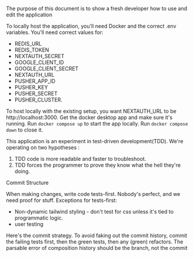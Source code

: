 The purpose of this document is to show a fresh developer how to use and edit the application

To locally host the application, you'll need Docker and the correct .env variables. 
You'll need correct values for:
- REDIS_URL
- REDIS_TOKEN
- NEXTAUTH_SECRET
- GOOGLE_CLIENT_ID
- GOOGLE_CLIENT_SECRET
- NEXTAUTH_URL
- PUSHER_APP_ID
- PUSHER_KEY
- PUSHER_SECRET
- PUSHER_CLUSTER.

To host locally with the existing setup, you want NEXTAUTH_URL to be http://localhost:3000. 
Get the docker desktop app and make sure it's running. Run `docker compose up` to start the app locally. 
Run `docker compose down` to close it.

This application is an experiment in test-driven development(TDD). 
We're operating on two hypotheses :
 1. TDD code is more readable and  faster to troubleshoot.
 2. TDD forces the programmer to prove they know what the hell they're doing. 

 Commit Structure

When making changes, write code tests-first. Nobody's perfect, and we need proof for stuff.
Exceptions for tests-first:
- Non-dynamic tailwind styling - don't test for css unless it's tied to programmatic logic.
- user testing

Here's the commit strategy. To avoid faking out the commit history, 
commit the failing tests first, then the green tests, then any (green) refactors. The parsable error of composition 
history should be the branch, not the commit
